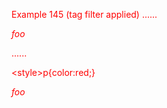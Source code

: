 Example 145
(tag filter applied)
......

<style>p{color:red;}</style>
*foo*

......

&lt;style>p{color:red;}</style>
<p><em>foo</em></p>

